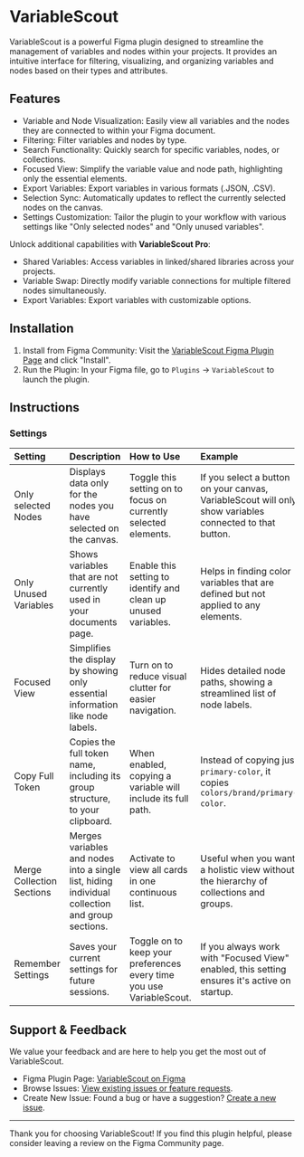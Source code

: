 # VariableScout

VariableScout is a powerful Figma plugin designed to streamline the management of variables and nodes within your projects. It provides an intuitive interface for filtering, visualizing, and organizing variables and nodes based on their types and attributes.

## Features

- Variable and Node Visualization: Easily view all variables and the nodes they are connected to within your Figma document.
- Filtering: Filter variables and nodes by type.
- Search Functionality: Quickly search for specific variables, nodes, or collections.
- Focused View: Simplify the variable value and node path, highlighting only the essential elements.
- Export Variables: Export variables in various formats (.JSON, .CSV).
- Selection Sync: Automatically updates to reflect the currently selected nodes on the canvas.
- Settings Customization: Tailor the plugin to your workflow with various settings like "Only selected nodes" and "Only unused variables".

Unlock additional capabilities with **VariableScout Pro**:

- Shared Variables: Access variables in linked/shared libraries across your projects.
- Variable Swap: Directly modify variable connections for multiple filtered nodes simultaneously.
- Export Variables: Export variables with customizable options.

## Installation

1. Install from Figma Community: Visit the [VariableScout Figma Plugin Page](https://.com/) and click "Install".
2. Run the Plugin: In your Figma file, go to `Plugins` → `VariableScout` to launch the plugin.

## Instructions

### Settings

| Setting | Description | How to Use | Example |
| :--- | :--- | :--- | :--- |
| Only selected Nodes | Displays data only for the nodes you have selected on the canvas. | Toggle this setting on to focus on currently selected elements. | If you select a button on your canvas, VariableScout will only show variables connected to that button. |
| Only Unused Variables | Shows variables that are not currently used in your documents page. | Enable this setting to identify and clean up unused variables. | Helps in finding color variables that are defined but not applied to any elements. |
| Focused View | Simplifies the display by showing only essential information like node labels. | Turn on to reduce visual clutter for easier navigation. | Hides detailed node paths, showing a streamlined list of node labels. |
| Copy Full Token | Copies the full token name, including its group structure, to your clipboard. | When enabled, copying a variable will include its full path. | Instead of copying just `primary-color`, it copies `colors/brand/primary-color`. |
| Merge Collection Sections | Merges variables and nodes into a single list, hiding individual collection and group sections. | Activate to view all cards in one continuous list. | Useful when you want a holistic view without the hierarchy of collections and groups. |
| Remember Settings | Saves your current settings for future sessions. | Toggle on to keep your preferences every time you use VariableScout. | If you always work with "Focused View" enabled, this setting ensures it's active on startup. |

## Support & Feedback

We value your feedback and are here to help you get the most out of VariableScout.

- Figma Plugin Page: [VariableScout on Figma](https://.com/)
- Browse Issues: [View existing issues or feature requests](https://.com/).
- Create New Issue: Found a bug or have a suggestion? [Create a new issue](https://.com/).

---

Thank you for choosing VariableScout! If you find this plugin helpful, please consider leaving a review on the Figma Community page.

